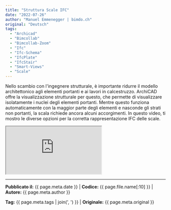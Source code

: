 ```yaml
---
title: "Struttura Scale IFC"
date: "2022-07-26"
author: "Manuel Emmenegger | bimdo.ch"
original: "Deutsch"
tags: 
  - "Archicad"
  - "Bimcollab"
  - "Bimcollab-Zoom"
  - "Ifc"
  - "Ifc-Schema"
  - "IfcPlate"
  - "IfcStair" 
  - "Smart-Views"
  - "Scale"
---
```

Nello scambio con l'ingegnere strutturale, è importante ridurre il modello architettonico agli elementi portanti e ai lavori in calcestruzzo. ArchiCAD offre la visualizzazione strutturale per questo, che permette di visualizzare isolatamente i nuclei degli elementi portanti. Mentre questo funziona automaticamente con la maggior parte degli elementi e nasconde gli strati non portanti, la scala richiede ancora alcuni accorgimenti. In questo video, ti mostro le diverse opzioni per la corretta rappresentazione IFC delle scale.

<div class="video-container">
  <iframe src="https://www.youtube.com/embed/69D_gTsrf-o?si=OcCnw0dXsIiJIfjE" 
          allowfullscreen>
  </iframe>
</div>


---
**Pubblicato il:** {{ page.meta.date }} | **Codice:** {{ page.file.name[:10] }}  | **Autore:** {{ page.meta.author }}

**Tag:** {{ page.meta.tags | join(', ') }} | **Originale:** {{ page.meta.original }} 
